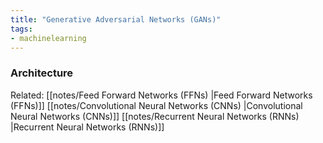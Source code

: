 ```yaml
---
title: "Generative Adversarial Networks (GANs)"
tags:
- machinelearning
---
```


### Architecture

Related: [[notes/Feed Forward Networks (FFNs) |Feed Forward Networks (FFNs)]] [[notes/Convolutional Neural Networks (CNNs) |Convolutional Neural Networks (CNNs)]] [[notes/Recurrent Neural Networks (RNNs) |Recurrent Neural Networks (RNNs)]] 